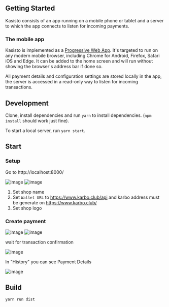 

## Getting Started

Kasisto consists of an app running on a mobile phone or tablet and a server to which the app connects to listen for incoming payments.

### The mobile app

Kasisto is implemented as a [Progressive Web App](https://en.wikipedia.org/wiki/Progressive_web_app). It's targeted to run on any modern mobile browser, including Chrome for Android, Firefox, Safari iOS and Edge. It can be added to the home screen and will run without showing the browser's address bar if done so.

All payment details and configuration settings are stored locally in the app, the server is accessed in a read-only way to listen for incoming transactions.




## Development

Clone, install dependencies and run `yarn` to install dependencies. (`npm install` should work just fine).

To start a local server, run `yarn start`.


## Start

### Setup
Go to 
http://localhost:8000/

![image](https://user-images.githubusercontent.com/3770296/45736182-ded85780-bbf2-11e8-80c8-06bd8237cf8f.png)
![image](https://user-images.githubusercontent.com/3770296/45643999-23fe6b80-bac5-11e8-9c52-103f9312c27c.png)

1) Set shop name
2) Set `Wallet URL` to https://www.karbo.club/api and karbo address must be generate on  https://www.karbo.club/
3) Set shop logo

### Create payment
![image](https://user-images.githubusercontent.com/3770296/45738466-2e218680-bbf9-11e8-8907-c85c55d57ae1.png)
![image](https://user-images.githubusercontent.com/3770296/45738635-b30ca000-bbf9-11e8-8fbf-bc2b56eb7170.png)

wait for transaction confirmation

![image](https://user-images.githubusercontent.com/3770296/45740862-de45be00-bbfe-11e8-944e-3836c7745ef1.png)

In "History" you can see Payment Details

![image](https://user-images.githubusercontent.com/3770296/45741301-e6eac400-bbff-11e8-9d16-594a46fa57bf.png)


## Build
`yarn run dist`
